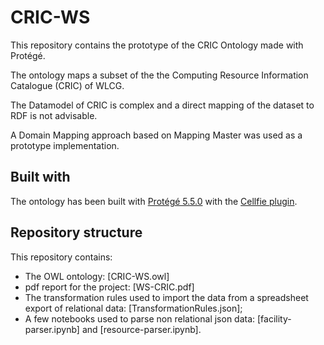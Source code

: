 # CRIC-WS

This repository contains the prototype of the CRIC Ontology made with Protégé.

The ontology maps a subset of the  the Computing Resource Information Catalogue (CRIC) of WLCG.

The Datamodel of CRIC is complex and a direct mapping of the dataset to RDF is not advisable.

A Domain Mapping approach based on Mapping Master was used as a prototype implementation.

## Built with

The ontology has been built with [Protégé 5.5.0](https://github.com/protegeproject/protege) with the [Cellfie plugin](https://github.com/protegeproject/cellfie-plugin).

## Repository structure

This repository contains:
- The OWL ontology: [CRIC-WS.owl] 
- pdf report for the project: [WS-CRIC.pdf]
- The transformation rules used to import the data from a spreadsheet export of relational data: [TransformationRules.json];
- A few notebooks used to parse non relational json data: [facility-parser.ipynb] and [resource-parser.ipynb].

